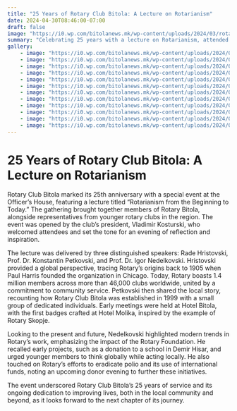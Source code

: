 ```yaml
---
title: "25 Years of Rotary Club Bitola: A Lecture on Rotarianism"
date: 2024-04-30T08:46:00-07:00
draft: false
image: "https://i0.wp.com/bitolanews.mk/wp-content/uploads/2024/03/rotari-predavanje-1.jpg"
summary: "Celebrating 25 years with a lecture on Rotarianism, attended by members and featuring historical insights"
gallery:
    - image: "https://i0.wp.com/bitolanews.mk/wp-content/uploads/2024/03/rotari-predavanje-14-copy.jpg"
    - image: "https://i0.wp.com/bitolanews.mk/wp-content/uploads/2024/03/rotari-predavanje-20-copy.jpg"
    - image: "https://i0.wp.com/bitolanews.mk/wp-content/uploads/2024/03/rotari-predavanje-11-copy.jpg"
    - image: "https://i0.wp.com/bitolanews.mk/wp-content/uploads/2024/03/rotari-predavanje-10-copy.jpg"
    - image: "https://i0.wp.com/bitolanews.mk/wp-content/uploads/2024/03/rotari-predavanje-21-copy.jpg"
    - image: "https://i0.wp.com/bitolanews.mk/wp-content/uploads/2024/03/rotari-predavanje-6-copy.jpg"
    - image: "https://i0.wp.com/bitolanews.mk/wp-content/uploads/2024/03/rotari-predavanje-9-copy.jpg"
    - image: "https://i0.wp.com/bitolanews.mk/wp-content/uploads/2024/03/rotari-predavanje-8-copy.jpg"
    - image: "https://i0.wp.com/bitolanews.mk/wp-content/uploads/2024/03/rotari-predavanje-2-copy.jpg"
    - image: "https://i0.wp.com/bitolanews.mk/wp-content/uploads/2024/03/rotari-predavanje-18-copy.jpg"
    - image: "https://i0.wp.com/bitolanews.mk/wp-content/uploads/2024/03/rotari-predavanje-4-copy.jpg"
    - image: "https://i0.wp.com/bitolanews.mk/wp-content/uploads/2024/03/rotari-predavanje-15-copy.jpg"
---
```


# 25 Years of Rotary Club Bitola: A Lecture on Rotarianism

Rotary Club Bitola marked its 25th anniversary with a special event at the Officer’s House, featuring a lecture titled “Rotarianism from the Beginning to Today.” The gathering brought together members of Rotary Bitola, alongside representatives from younger rotary clubs in the region. The event was opened by the club’s president, Vladimir Kosturski, who welcomed attendees and set the tone for an evening of reflection and inspiration.

The lecture was delivered by three distinguished speakers: Rade Hristovski, Prof. Dr. Konstantin Petkovski, and Prof. Dr. Igor Nedelkovski. Hristovski provided a global perspective, tracing Rotary’s origins back to 1905 when Paul Harris founded the organization in Chicago. Today, Rotary boasts 1.4 million members across more than 46,000 clubs worldwide, united by a commitment to community service. Petkovski then shared the local story, recounting how Rotary Club Bitola was established in 1999 with a small group of dedicated individuals. Early meetings were held at Hotel Bitola, with the first badges crafted at Hotel Molika, inspired by the example of Rotary Skopje.

Looking to the present and future, Nedelkovski highlighted modern trends in Rotary’s work, emphasizing the impact of the Rotary Foundation. He recalled early projects, such as a donation to a school in Demir Hisar, and urged younger members to think globally while acting locally. He also touched on Rotary’s efforts to eradicate polio and its use of international funds, noting an upcoming donor evening to further these initiatives.

The event underscored Rotary Club Bitola’s 25 years of service and its ongoing dedication to improving lives, both in the local community and beyond, as it looks forward to the next chapter of its journey.